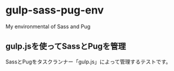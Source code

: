 # gulp-sass-pug-env
My environmental of Sass and Pug

## gulp.jsを使ってSassとPugを管理

SassとPugをタスクランナー「gulp.js」によって管理するテストです。
